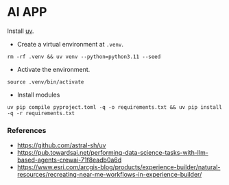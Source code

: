 # AI APP

Install [uv](https://github.com/astral-sh/uv).

- Create a virtual environment at `.venv`.
```shell
rm -rf .venv && uv venv --python=python3.11 --seed
```

- Activate the environment.
```shell
source .venv/bin/activate
```

- Install modules
```
uv pip compile pyproject.toml -q -o requirements.txt && uv pip install -q -r requirements.txt
```

### References
- https://github.com/astral-sh/uv
- https://pub.towardsai.net/performing-data-science-tasks-with-llm-based-agents-crewai-71f8eadb0a6d
- https://www.esri.com/arcgis-blog/products/experience-builder/natural-resources/recreating-near-me-workflows-in-experience-builder/
